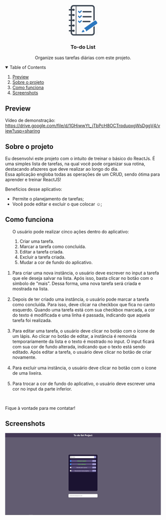 <br />
<p align="center">
  <a href="https://github.com/EdsonUr/To-do-List">
    <img src="assets/logo.png" alt="Logo" width="100" height="100">
  </a>

  <h3 align="center">To-do List</h3>

  <p align="center">
    Organize suas tarefas diárias com este projeto.
  </p>
</p>


<details open="open">
  <summary>Table of Contents</summary>
  <ol>
    <li>
      <a href="#preview">Preview</a>
    </li>
    <li>
      <a href="#sobre-o-projeto">Sobre o projeto</a>
    </li>
    <li>
      <a href="#como-funciona">Como funciona</a>
    </li>
    <li>
      <a href="#screenshots">Screenshots</a>
    </li>
  </ol>
</details>

## Preview
Vídeo de demonstração: <br>
https://drive.google.com/file/d/1GHiwwYt_jTbPcH8OCTrpdupxgWsDggV4/view?usp=sharing 

## Sobre o projeto
Eu desenvolvi este projeto com o intuito de treinar o básico do ReactJs. É uma simples lista de tarefas, na qual você pode organizar sua rotina, destacando afazeres que deve realizar ao longo do dia. <br>
Essa aplicação engloba todas as operações de um CRUD, sendo ótima para aprender e treinar ReactJS!

Benefícios desse aplicativo:
* Permite o planejamento de tarefas;
* Você pode editar e excluir o que colocar ☺️;

## Como funciona
<ol>
    O usuário pode realizar cinco ações dentro do aplicativo:
    <ol>
      <li>
        Criar uma tarefa.
      </li>
      <li>
        Marcar a tarefa como concluída.
      </li>
      <li>
        Editar a tarefa criada.
      </li>
      <li>
        Excluir a tarefa criada.
      </li>
      <li>
        Mudar a cor de fundo do aplicativo.
      </li>
    </ol>
  
  <br/>
  <li>
    Para criar uma nova instância, o usuário deve escrever no input a tarefa que ele deseja salvar na lista. Após isso, basta clicar no botão com o símbolo de "mais". Dessa forma, uma nova tarefa será criada e mostrada na lista.
  </li>
  <br/>
  <li>
    Depois de ter criado uma instância, o usuário pode marcar a tarefa como concluída. Para isso, deve clicar na checkbox que fica no canto esquerdo. Quando uma tarefa está com sua checkbox marcada, a cor do texto é modificada e uma linha é passada, indicando que aquela tarefa foi realizada.
  </li>
  <br/>
  <li>
    Para editar uma tarefa, o usuário deve clicar no botão com o ícone de um lápis. Ao clicar no botão de editar, a instância é removida temporariamente da lista e o texto é mostrado no input. O input ficará com sua cor de fundo alterada, indicando que o texto está sendo editado. Após editar a tarefa, o usuário deve clicar no botão de criar novamente.
  </li>
  <br/>
  <li>
    Para excluir uma instância, o usuário deve clicar no botão com o ícone de uma lixeira.
  </li>
  <br/>
  <li>
    Para trocar a cor de fundo do aplicativo, o usuário deve escrever uma cor no input da parte inferior. 
  </li>
</ol>
<br>

Fique à vontade para me contatar!

## Screenshots
 <a href="https://github.com/EdsonUr/To-do-List">
    <img src="assets/ft1.png" alt="Logo">
 </a>
